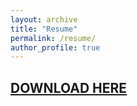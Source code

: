 ```yaml
---
layout: archive
title: "Resume"
permalink: /resume/
author_profile: true
---
```


## [DOWNLOAD HERE](../files/resume.pdf)
